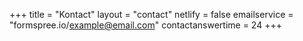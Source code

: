 +++
title = "Kontact"
layout = "contact"
netlify = false
emailservice = "formspree.io/example@email.com"
contactanswertime = 24
+++
